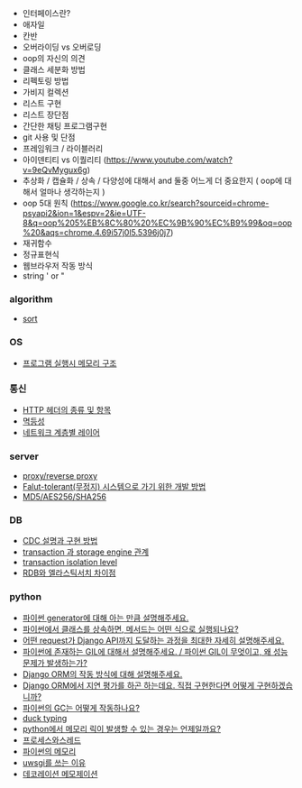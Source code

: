 - 인터페이스란?
- 애자일
- 칸반
- 오버라이딩 vs 오버로딩
- oop의 자신의 의견
- 클래스 세분화 방법
- 리펙토링 방법
- 가비지 컬렉션
- 리스트 구현
- 리스트 장단점
- 간단한 채팅 프로그램구현
- git 사용 및 단점
- 프레임워크 /  라이블러리
- 아이덴티티 vs 이퀄리티 (https://www.youtube.com/watch?v=9eQvMygux6g)
- 추상화 / 캡슐화 / 상속 / 다양성에 대해서 and  둘중 어느게 더 중요한지 ( oop에 대해서 얼마나 생각하는지 )
- oop 5대 원칙 (https://www.google.co.kr/search?sourceid=chrome-psyapi2&ion=1&espv=2&ie=UTF-8&q=oop%205%EB%8C%80%20%EC%9B%90%EC%B9%99&oq=oop%20&aqs=chrome.4.69i57j0l5.5396j0j7)
- 재귀함수
- 정규표현식
- 웹브라우저 작동 방식
- string ' or "
### algorithm
* [sort]()
### OS
* [프로그램 실행시 메모리 구조](./os/프로그램%20메모리%20구조.md)
### 통신
* [HTTP 헤더의 종류 및 항목](HTTP%20헤더의%20종류%20및%20항목.md)
* [멱등성](멱등성.md)
* [네트워크 계층별 레이어](./network/1.md)
### server
* [proxy/reverse proxy](proxy_reverseproxy.md)
* [Falut-tolerant(무정지) 시스템으로 가기 위한 개발 방법](Falut-tolerant(무정지)%20시스템으로%20가기%20위한%20개발%20방법.md)
* [MD5/AES256/SHA256](MD5%2C%20AES256%2C%20sha256.md)
### DB
* [CDC 설명과 구현 방법 ](./db/CDC%20설명과%20구현%20방법.md)
* [transaction 과 storage engine 관계](./db/transaction%20과%20storage%20engine%20관계.md)
* [transaction isolation level](./db/transaction%20isolation%20level.md)
* [RDB와 엘라스틱서치 차이점](./db/rdb_elasticsearch_차이점.md)

### python
* [파이썬 generator에 대해 아는 만큼 설명해주세요.](./python/1.md)
* [파이썬에서 클래스를 상속하면, 메서드는 어떤 식으로 실행되나요?](./python/2.md)
* [어떤 request가 Django API까지 도달하는 과정을 최대한 자세히 설명해주세요.](./python/3.md)
* [파이썬에 존재하는 GIL에 대해서 설명해주세요. / 파이썬 GIL이 무엇이고, 왜 성능 문제가 발생하는가?](./python/4.md)
* [Django ORM의 작동 방식에 대해 설명해주세요.](./python/5.md)
* [Django ORM에서 지연 평가를 하곤 하는데요. 직접 구현한다면 어떻게 구현하겠습니까?](./python/6.md)
* [파이썬의 GC는 어떻게 작동하나요?](./python/7.md)
* [duck typing](./python/8.md)
* [python에서 메모리 릭이 발생할 수 있는 경우는 언제일까요?](./python/9.md)
* [프로세스와스레드](프로세스와스레드.md)
* [파이썬의 메모리](./python/10.md)
* [uwsgi를 쓰는 이유](./python/11.md)
* [데코레이션 메모제이션](./python/12.md)
